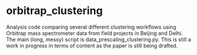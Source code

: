 # orbitrap_clustering

Analysis code comparing several different clustering workflows using Orbitrap mass spectrometer data from field projects in Beijing and Delhi. The main (long, messy) script is data_prescaling_clustering.py. This is still a work in progress in terms of content as the paper is still being drafted.
